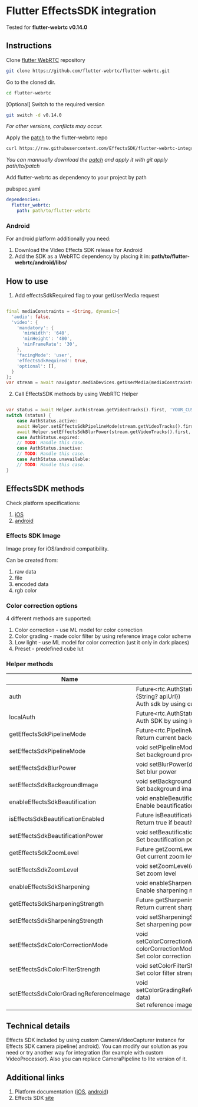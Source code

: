 # Flutter EffectsSDK integration

Tested for **flutter-webrtc v0.14.0**

## Instructions

Clone [flutter WebRTC](https://github.com/flutter-webrtc/flutter-webrtc) repository
```sh
git clone https://github.com/flutter-webrtc/flutter-webrtc.git
```

Go to the cloned dir.
```sh 
cd flutter-webrtc
```

[Optional] Switch to the required version
```sh
git switch -d v0.14.0
```
_For other versions, conflicts may occur._

Apply the [patch](flutter-webrtc-effects-sdk.patch) to the flutter-webrtc repo
```sh
curl https://raw.githubusercontent.com/EffectsSDK/flutter-webrtc-integration/refs/heads/main/flutter-webrtc-effects-sdk.patch | git apply
```
_You can mannually download the [patch](flutter-webrtc-effects-sdk.patch) and apply it with git apply path/to/patch_

Add flutter-webrtc as dependency to your project by path

pubspec.yaml
```yaml
dependencies:
  flutter_webrtc:
    path: path/to/flutter-webrtc
```

### Android

For android platform additionally you need:

1. Download the Video Effects SDK release for Android
2. Add the SDK as a WebRTC dependency by placing it in: **path/to/flutter-webrtc/android/libs/**

## How to use

1. Add effectsSdkRequired flag to your getUserMedia request

```dart

final mediaConstraints = <String, dynamic>{
  'audio': false,
  'video': {
    'mandatory': {
      'minWidth': '640',
      'minHeight': '480',
      'minFrameRate': '30',
    },
    'facingMode': 'user',
    'effectsSdkRequired': true,
    'optional': [],
  }
};
var stream = await navigator.mediaDevices.getUserMedia(mediaConstraints);
```

2. Call EffectsSDK methods by using WebRTC Helper

```dart

var status = await Helper.auth(stream.getVideoTracks().first, 'YOUR_CUSTOMER_ID');
switch (status) {
    case AuthStatus.active:
    await Helper.setEffectsSdkPipelineMode(stream.getVideoTracks().first, PipelineMode.blur);
    await Helper.setEffectsSdkBlurPower(stream.getVideoTracks().first, 0.6);
    case AuthStatus.expired:
    // TODO: Handle this case.
    case AuthStatus.inactive:
    // TODO: Handle this case.
    case AuthStatus.unavailable:
    // TODO: Handle this case.
}
```

## EffectsSDK methods

Check platform specifications:

1. [iOS](https://github.com/EffectsSDK/swift-video-effects-sdk)
2. [android](https://github.com/EffectsSDK/android-integration-sample)

### Effects SDK Image

Image proxy for iOS/android compatibility.

Can be created from:

1. raw data
2. file
3. encoded data
4. rgb color

### Color correction options

4 different methods are supported:

1. Color correction - use ML model for color correction
2. Color grading - made color filter by using reference image color scheme
3. Low light - use ML model for color correction (ust it only in dark places)
4. Preset - predefined cube lut


### Helper methods

| Name                                    | Summary                                                                                                   |
|-----------------------------------------|-----------------------------------------------------------------------------------------------------------|
| auth                                    | Future<rtc.AuthStatus> auth(String customerId, {String? apiUrl})<br/>Auth sdk by using customer ID        |
| localAuth                               | Future<rtc.AuthStatus> localAuth(String localKey)<br/>Auth SDK by using local key                         |
| getEffectsSdkPipelineMode               | Future<rtc.PipelineMode> getPipelineMode()<br/>Return current background processing mode                  |
| setEffectsSdkPipelineMode               | void setPipelineMode(rtc.PipelineMode mode)<br/>Set background processing mode                            |
| setEffectsSdkBlurPower                  | void setBlurPower(double blurPower)<br/>Set blur power                                                    |
| setEffectsSdkBackgroundImage            | void setBackgroundImage(rtc.EffectsSdkImage data)<br/>Set background image                                |
| enableEffectsSdkBeautification          | void enableBeautification(bool enable)<br/>Enable beautification feature                                  |
| isEffectsSdkBeautificationEnabled       | Future<bool> isBeautificationEnabled()<br/>Return true if beautification enabled                          |
| setEffectsSdkBeautificationPower        | void setBeautificationPower(double power)<br/>Set beautification power                                    |
| getEffectsSdkZoomLevel                  | Future<double> getZoomLevel()<br/>Get current zoom level                                                  |
| setEffectsSdkZoomLevel                  | void setZoomLevel(double zoomLevel)<br/>Set zoom level                                                    |
| enableEffectsSdkSharpening              | void enableSharpening(bool enable)<br/>Enable sharpening mode                                             |
| getEffectsSdkSharpeningStrength         | Future<double> getSharpeningStrength()<br/>Return current sharpening power                                |
| setEffectsSdkSharpeningStrength         | void setSharpeningStrength(double strength)<br/>Set sharpening power                                      |
| setEffectsSdkColorCorrectionMode        | void setColorCorrectionMode(rtc.ColorCorrectionMode colorCorrectionMode)<br/>Set color correction mode    |
| setEffectsSdkColorFilterStrength        | void setColorFilterStrength(double strength)<br/>Set color filter strength                                |
| setEffectsSdkColorGradingReferenceImage | void setColorGradingReferenceImage(rtc.EffectsSdkImage data)<br/>Set reference image for color correction |


## Technical details

Effects SDK included by using custom CameraVideoCapturer instance for Effects SDK camera pipeline(
android).
You can modify our solution as you need or try another way for integration (for example with custom
VideoProcessor).
Also you can replace CameraPipeline to lite version of it.

## Additional links

1. Platform documentation ([iOS](https://effectssdk.ai/sdk/ios/documentation/tsvb/), [android](https://github.com/EffectsSDK/android-integration-sample))
2. Effects SDK [site](https://effectssdk.ai/)
